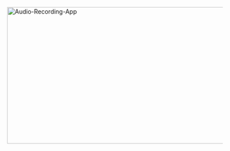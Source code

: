 <img src="https://socialify.git.ci/Thobani660/Audio-Recording-App/image?language=1&owner=1&name=1&stargazers=1&theme=Light" alt="Audio-Recording-App" width="640" height="320" />
